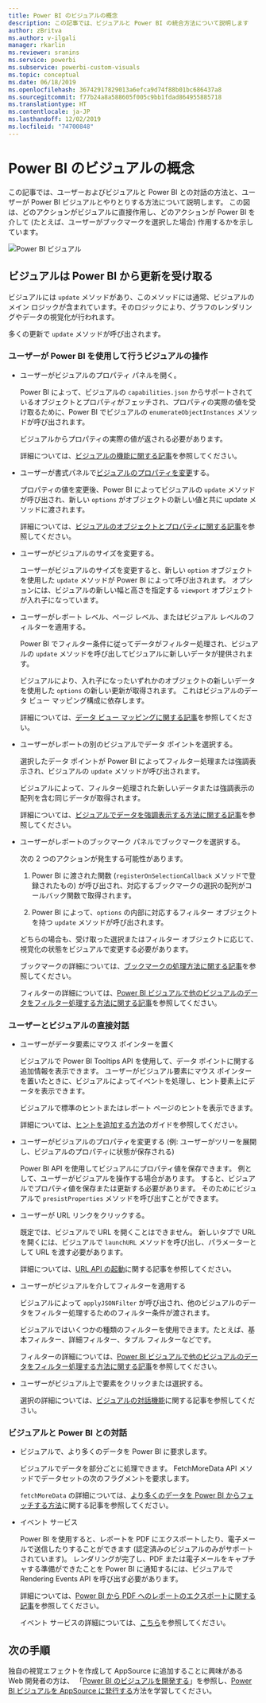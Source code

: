 ```yaml
---
title: Power BI のビジュアルの概念
description: この記事では、ビジュアルと Power BI の統合方法について説明します
author: zBritva
ms.author: v-ilgali
manager: rkarlin
ms.reviewer: sranins
ms.service: powerbi
ms.subservice: powerbi-custom-visuals
ms.topic: conceptual
ms.date: 06/18/2019
ms.openlocfilehash: 36742917829013a6efca9d74f88b01bc686437a8
ms.sourcegitcommit: f77b24a8a588605f005c9bb1fdad864955885718
ms.translationtype: HT
ms.contentlocale: ja-JP
ms.lasthandoff: 12/02/2019
ms.locfileid: "74700848"
---
```

# <a name="power-bi-visual-concept"></a>Power BI のビジュアルの概念

この記事では、ユーザーおよびビジュアルと Power BI との対話の方法と、ユーザーが Power BI ビジュアルとやりとりする方法について説明します。 この図は、どのアクションがビジュアルに直接作用し、どのアクションが Power BI を介して (たとえば、ユーザーがブックマークを選択した場合) 作用するかを示しています。

![Power BI ビジュアル](./media/visual-concept.svg)

## <a name="the-visual-gets-update-from-power-bi"></a>ビジュアルは Power BI から更新を受け取る

ビジュアルには `update` メソッドがあり、このメソッドには通常、ビジュアルのメイン ロジックが含まれています。そのロジックにより、グラフのレンダリングやデータの視覚化が行われます。

多くの更新で `update` メソッドが呼び出されます。

### <a name="user-interacts-with-visual-through-power-bi"></a>ユーザーが Power BI を使用して行うビジュアルの操作

* ユーザーがビジュアルのプロパティ パネルを開く。

    Power BI によって、ビジュアルの `capabilities.json` からサポートされているオブジェクトとプロパティがフェッチされ、プロパティの実際の値を受け取るために、Power BI でビジュアルの `enumerateObjectInstances` メソッドが呼び出されます。

    ビジュアルからプロパティの実際の値が返される必要があります。

    詳細については、[ビジュアルの機能に関する記事](capabilities.md)を参照してください。

* ユーザーが書式パネルで[ビジュアルのプロパティを変更](../../visuals/power-bi-visualization-customize-title-background-and-legend.md)する。

    プロパティの値を変更後、Power BI によってビジュアルの `update` メソッドが呼び出され、新しい `options` がオブジェクトの新しい値と共に update メソッドに渡されます。

    詳細については、[ビジュアルのオブジェクトとプロパティに関する記事](objects-properties.md)を参照してください。

* ユーザーがビジュアルのサイズを変更する。

    ユーザーがビジュアルのサイズを変更すると、新しい `option` オブジェクトを使用した `update` メソッドが Power BI によって呼び出されます。 オプションには、ビジュアルの新しい幅と高さを指定する `viewport` オブジェクトが入れ子になっています。

* ユーザーがレポート レベル、ページ レベル、またはビジュアル レベルのフィルターを適用する。

    Power BI でフィルター条件に従ってデータがフィルター処理され、ビジュアルの `update` メソッドを呼び出してビジュアルに新しいデータが提供されます。

    ビジュアルにより、入れ子になったいずれかのオブジェクトの新しいデータを使用した `options` の新しい更新が取得されます。 これはビジュアルのデータ ビュー マッピング構成に依存します。

    詳細については、[データ ビュー マッピングに関する記事](dataview-mappings.md)を参照してください。

* ユーザーがレポートの別のビジュアルでデータ ポイントを選択する。

    選択したデータ ポイントが Power BI によってフィルター処理または強調表示され、ビジュアルの `update` メソッドが呼び出されます。

    ビジュアルによって、フィルター処理された新しいデータまたは強調表示の配列を含む同じデータが取得されます。

    詳細については、[ビジュアルでデータを強調表示する方法に関する記事](highlight.md)を参照してください。

* ユーザーがレポートのブックマーク パネルでブックマークを選択する。

    次の 2 つのアクションが発生する可能性があります。

    1. Power BI に渡された関数 (`registerOnSelectionCallback` メソッドで登録されたもの) が呼び出され、対応するブックマークの選択の配列がコールバック関数で取得されます。

    2. Power BI によって、`options` の内部に対応するフィルター オブジェクトを持つ `update` メソッドが呼び出されます。

    どちらの場合も、受け取った選択またはフィルター オブジェクトに応じて、視覚化の状態をビジュアルで変更する必要があります。

    ブックマークの詳細については、[ブックマークの処理方法に関する記事](filter-api.md)を参照してください。

    フィルターの詳細については、[Power BI ビジュアルで他のビジュアルのデータをフィルター処理する方法に関する記事](filter-api.md)を参照してください。

### <a name="user-interacts-with-visual-directly"></a>ユーザーとビジュアルの直接対話

* ユーザーがデータ要素にマウス ポインターを置く

    ビジュアルで Power BI Tooltips API を使用して、データ ポイントに関する追加情報を表示できます。
    ユーザーがビジュアル要素にマウス ポインターを置いたときに、ビジュアルによってイベントを処理し、ヒント要素上にデータを表示できます。

    ビジュアルで標準のヒントまたはレポート ページのヒントを表示できます。

    詳細については、[ヒントを追加する方法](add-tooltips.md)のガイドを参照してください。

* ユーザーがビジュアルのプロパティを変更する (例: ユーザーがツリーを展開し、ビジュアルのプロパティに状態が保存される)

    Power BI API を使用してビジュアルにプロパティ値を保存できます。 例として、ユーザーがビジュアルを操作する場合があります。 すると、ビジュアルでプロパティ値を保存または更新する必要があります。 そのためにビジュアルで `presistProperties` メソッドを呼び出すことができます。

* ユーザーが URL リンクをクリックする。

    既定では、ビジュアルで URL を開くことはできません。 新しいタブで URL を開くには、ビジュアルで `launchURL` メソッドを呼び出し、パラメーターとして URL を渡す必要があります。

    詳細については、[URL API の起動](launch-url.md)に関する記事を参照してください。

* ユーザーがビジュアルを介してフィルターを適用する

    ビジュアルによって `applyJSONFilter` が呼び出され、他のビジュアルのデータをフィルター処理するためのフィルター条件が渡されます。

    ビジュアルではいくつかの種類のフィルターを使用できます。たとえば、基本フィルター、詳細フィルター、タプル フィルターなどです。

    フィルターの詳細については、[Power BI ビジュアルで他のビジュアルのデータをフィルター処理する方法に関する記事](filter-api.md)を参照してください。

* ユーザーがビジュアル上で要素をクリックまたは選択する。

    選択の詳細については、[ビジュアルの対話機能](selection-api.md)に関する記事を参照してください。

### <a name="the-visual-interacts-with-power-bi"></a>ビジュアルと Power BI との対話

* ビジュアルで、より多くのデータを Power BI に要求します。

    ビジュアルでデータを部分ごとに処理できます。 FetchMoreData API メソッドでデータセットの次のフラグメントを要求します。

    `fetchMoreData` の詳細については、[より多くのデータを Power BI からフェッチする方法](fetch-more-data.md)に関する記事を参照してください。

* イベント サービス

    Power BI を使用すると、レポートを PDF にエクスポートしたり、電子メールで送信したりすることができます (認定済みのビジュアルのみがサポートされています)。 レンダリングが完了し、PDF または電子メールをキャプチャする準備ができたことを Power BI に通知するには、ビジュアルで Rendering Events API を呼び出す必要があります。

    詳細については、[Power BI から PDF へのレポートのエクスポートに関する記事](../../consumer/end-user-pdf.md)を参照してください。

    イベント サービスの詳細については、[こちら](event-service.md)を参照してください。

## <a name="next-steps"></a>次の手順

独自の視覚エフェクトを作成して AppSource に追加することに興味がある Web 開発者の方は、 「[Power BI のビジュアルを開発する](./custom-visual-develop-tutorial.md)」を参照し、[Power BI ビジュアルを AppSource に発行する](../office-store.md)方法を学習してください。
